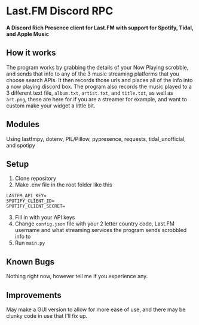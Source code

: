 # Last.FM Discord RPC
**A Discord Rich Presence client for Last.FM with support for Spotify, Tidal, and Apple Music**
## How it works
The program works by grabbing the details of your Now Playing scrobble, and sends that info to any of the 3 music streaming platforms that you choose search APIs. It then records those urls and places all of the info into a now playing discord box. The program also records the music played to a 3 different text file, `album.txt`, `artist.txt`, and `title.txt`, as well as `art.png`, these are here for if you are a streamer for example, and want to custom make your widget a little bit.
## Modules 
Using lastfmpy, dotenv, PIL/Pillow, pypresence, requests, tidal_unofficial, and spotipy
## Setup
1. Clone repository
2. Make .env file in the root folder like this 
```
LASTFM_API_KEY=
SPOTIFY_CLIENT_ID=
SPOTIFY_CLIENT_SECRET=
```
3. Fill in with your API keys
4. Change `config.json` file with your 2 letter country code, Last.FM username and what streaming services the program sends scrobbled info to
5. Run `main.py`
## Known Bugs
Nothing right now, however tell me if you experience any.
## Improvements
May make a GUI version to allow for more ease of use, and there may be clunky code in use that I'll fix up.